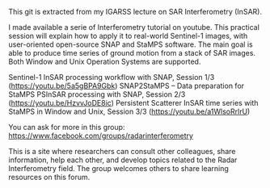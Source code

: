 This git is extracted from my IGARSS lecture on SAR Interferometry (InSAR). 

I made available a serie of Interferometry tutorial on youtube.
This practical session will explain how to apply it to real-world Sentinel-1 images, 
with user-oriented open-source SNAP and StaMPS software.
The main goal is able to produce time series of ground motion from a stack of SAR images. 
Both Window and Unix Operation Systems are supported.

Sentinel-1 InSAR processing workflow with SNAP, Session 1/3 (https://youtu.be/5a5gBPA9Gbk)
SNAP2StaMPS – Data preparation for StaMPS PSInSAR processing with SNAP, Session 2/3 (https://youtu.be/HzvvJoDE8ic)
Persistent Scatterer InSAR time series with StaMPS in Window and Unix, Session 3/3 (https://youtu.be/a1WlsoRrlrU)

You can ask for more in this group:
https://www.facebook.com/groups/radarinterferometry 


This is a site where researchers can consult other colleagues, share information, 
help each other, and develop topics related to the Radar Interferometry field.
The group welcomes others to share learning resources on this forum.

